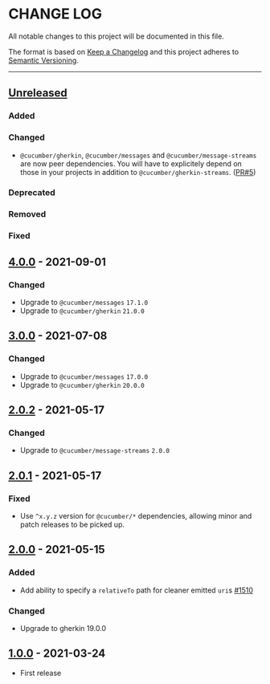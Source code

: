 # CHANGE LOG
All notable changes to this project will be documented in this file.

The format is based on [Keep a Changelog](http://keepachangelog.com/)
and this project adheres to [Semantic Versioning](http://semver.org/).

----
## [Unreleased]

### Added

### Changed

* `@cucumber/gherkin`, `@cucumber/messages` and `@cucumber/message-streams` are now
  peer dependencies. You will have to explicitely depend on those in your projects
  in addition to `@cucumber/gherkin-streams`.
  ([PR#5](https://github.com/cucumber/gherkin-streams/pull/5))

### Deprecated

### Removed

### Fixed

## [4.0.0] - 2021-09-01

### Changed

* Upgrade to `@cucumber/messages` `17.1.0`
* Upgrade to `@cucumber/gherkin` `21.0.0`

## [3.0.0] - 2021-07-08

### Changed

* Upgrade to `@cucumber/messages` `17.0.0`
* Upgrade to `@cucumber/gherkin` `20.0.0`

## [2.0.2] - 2021-05-17

### Changed

* Upgrade to `@cucumber/message-streams` `2.0.0`

## [2.0.1] - 2021-05-17

### Fixed

* Use `^x.y.z` version for `@cucumber/*` dependencies, allowing minor and patch releases to be picked up.

## [2.0.0] - 2021-05-15

### Added

* Add ability to specify a `relativeTo` path for cleaner emitted `uri`s [#1510](https://github.com/cucumber/cucumber/pull/1510)

### Changed

* Upgrade to gherkin 19.0.0

## [1.0.0] - 2021-03-24

* First release

<!-- Releases -->
[Unreleased]: https://github.com/cucumber/gherkin-streams/compare/v4.0.0...main
[4.0.0]:      https://github.com/cucumber/gherkin-streams/releases/tag/v3.0.0
[3.0.0]:      https://github.com/cucumber/gherkin-streams/releases/tag/v2.0.2
[2.0.2]:      https://github.com/cucumber/gherkin-streams/releases/tag/v2.0.1
[2.0.1]:      https://github.com/cucumber/gherkin-streams/releases/tag/v2.0.0
[2.0.0]:      https://github.com/cucumber/gherkin-streams/releases/tag/v1.0.0
[1.0.0]:      https://github.com/cucumber/gherkin-streams/releases/tag/v1.0.0

<!-- Contributors in alphabetical order -->
